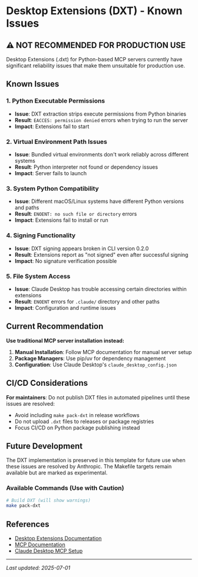 # Desktop Extensions (DXT) - Known Issues

## ⚠️ **NOT RECOMMENDED FOR PRODUCTION USE**

Desktop Extensions (.dxt) for Python-based MCP servers currently have significant reliability issues that make them unsuitable for production use.

## Known Issues

### 1. **Python Executable Permissions**
- **Issue**: DXT extraction strips execute permissions from Python binaries
- **Result**: `EACCES: permission denied` errors when trying to run the server
- **Impact**: Extensions fail to start

### 2. **Virtual Environment Path Issues**
- **Issue**: Bundled virtual environments don't work reliably across different systems
- **Result**: Python interpreter not found or dependency issues
- **Impact**: Server fails to launch

### 3. **System Python Compatibility**
- **Issue**: Different macOS/Linux systems have different Python versions and paths
- **Result**: `ENOENT: no such file or directory` errors
- **Impact**: Extensions fail to install or run

### 4. **Signing Functionality**
- **Issue**: DXT signing appears broken in CLI version 0.2.0
- **Result**: Extensions report as "not signed" even after successful signing
- **Impact**: No signature verification possible

### 5. **File System Access**
- **Issue**: Claude Desktop has trouble accessing certain directories within extensions
- **Result**: `ENOENT` errors for `.claude/` directory and other paths
- **Impact**: Configuration and runtime issues

## Current Recommendation

**Use traditional MCP server installation instead:**

1. **Manual Installation**: Follow MCP documentation for manual server setup
2. **Package Managers**: Use pip/uv for dependency management
3. **Configuration**: Use Claude Desktop's `claude_desktop_config.json`

## CI/CD Considerations

**For maintainers**: Do not publish DXT files in automated pipelines until these issues are resolved:

- Avoid including `make pack-dxt` in release workflows
- Do not upload `.dxt` files to releases or package registries
- Focus CI/CD on Python package publishing instead

## Future Development

The DXT implementation is preserved in this template for future use when these issues are resolved by Anthropic. The Makefile targets remain available but are marked as experimental.

### Available Commands (Use with Caution)

```bash
# Build DXT (will show warnings)
make pack-dxt
```

## References

- [Desktop Extensions Documentation](https://github.com/anthropics/dxt)
- [MCP Documentation](https://modelcontextprotocol.io/)
- [Claude Desktop MCP Setup](https://support.anthropic.com/en/articles/10949351-getting-started-with-model-context-protocol-mcp-on-claude-for-desktop)

---

*Last updated: 2025-07-01*
